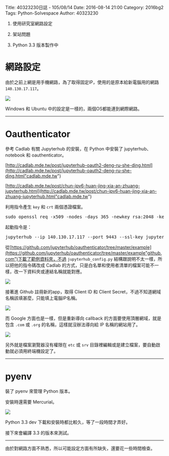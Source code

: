 Title: 40323230日誌 - 105/08/14
Date: 2016-08-14 21:00
Category: 2016bg2
Tags: Python-Solvespace
Author: 40323230


1. 使用研究室網路設定

1. 架站問題

1. Python 3.3 版本製作中

<!-- PELICAN_END_SUMMARY -->

網路設定
===

由於之前上網是用手機網路，為了取得固定IP，使用的是原本給新電腦用的網路 `140.130.17.117`。

<img src="http://i.imgur.com/Su0D9Oc.png" >

Windows 和 Ubuntu 中的設定是一樣的，兩個OS都能連到網際網路。

<hr>

Oauthenticator
===

參考 Cadlab 有關 Jupyterhub 的安裝，在 Python 中安裝了 jupyterhub、notebook 和 oauthenticator。

[http://cadlab.mde.tw/post/jupyterhub-oauth2-deng-ru-she-ding.html](http://cadlab.mde.tw/post/jupyterhub-oauth2-deng-ru-she-ding.html"cadlab.mde.tw")

[http://cadlab.mde.tw/post/chun-ipv6-huan-jing-xia-an-zhuang-jupyterhub.html](http://cadlab.mde.tw/post/chun-ipv6-huan-jing-xia-an-zhuang-jupyterhub.html"cadlab.mde.tw")

利用指令產生 `key` 和 `crt` 兩個憑證檔案。

<pre>sudo openssl req -x509 -nodes -days 365 -newkey rsa:2048 -keyout jupyterhub.key -out jupyterhub.crt</pre>

起動指令是：

<pre>jupyterhub --ip 140.130.17.117 --port 9443 --ssl-key jupyterhub.key --ssl-cert jupyterhub.crt</pre>

從[https://github.com/jupyterhub/oauthenticator/tree/master/example](https://github.com/jupyterhub/oauthenticator/tree/master/example"github.com")下載了範例資料夾，不過 `jupyterhub_config.py` 結構跟說明不太一樣，所以把他的指令碼改成 Cadlab 的方式，只是白名單和使用者清單的檔案可能不一樣，改一下資料夾或連結名稱就能對應。

<img src="http://i.imgur.com/AkO0IE6.png" >

接著進 Github 註冊新的app，取得 Client ID 和 Client Secret，不過不知道網域名稱該填甚麼，只能填上電腦IP名稱。

<img src="http://i.imgur.com/l4FqQ1c.jpg" >

而 Google 方面也是一樣，但是重新導向 callback 的方面要使用頂層網域，就是包含 `.com` 或 `.org` 的名稱，這樣就沒辦法導向給 IP 名稱的網站用了。

<img src="http://i.imgur.com/u5TFwgH.png" >

另外就是檔案瀏覽器沒有權限在 `etc` 或 `srv` 目錄裡編輯或是建立檔案，要自動啟動就必須用終端機設定了。

<hr>

pyenv
===

裝了 pyenv 來管理 Python 版本。

安裝時還需要 Mercurial。

<img src="http://i.imgur.com/yZbLONl.png" >

Python 3.3 dev 下載和安裝時都比較久，等了一段時間才弄好。

接下來會編譯 3.3 的版本來測試。

<hr>

由於對網路方面不熟悉，所以可能設定方面有所缺失，還要花一些時間檢查。